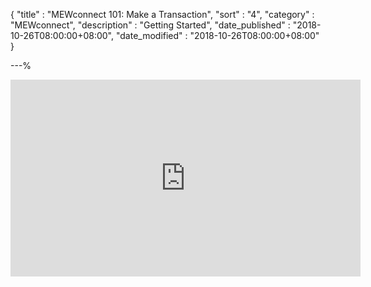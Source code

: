 {
"title" : "MEWconnect 101: Make a Transaction",
"sort" : "4",
"category" : "MEWconnect",
"description" : "Getting Started",
"date_published" : "2018-10-26T08:00:00+08:00",
"date_modified" : "2018-10-26T08:00:00+08:00"
}

---%

<iframe width="560" height="315" src="https://www.youtube.com/embed/nMefcCPr2ZU" frameborder="0" allowfullscreen></iframe>
